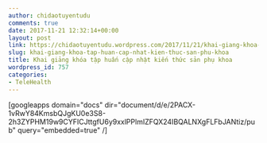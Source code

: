 ```yaml
---
author: chidaotuyentudu
comments: true
date: 2017-11-21 12:32:14+00:00
layout: post
link: https://chidaotuyentudu.wordpress.com/2017/11/21/khai-giang-khoa-tap-huan-cap-nhat-kien-thuc-san-phu-khoa/
slug: khai-giang-khoa-tap-huan-cap-nhat-kien-thuc-san-phu-khoa
title: Khai giảng khóa tập huấn cập nhật kiến thức sản phụ khoa
wordpress_id: 757
categories:
- TeleHealth
---
```


[googleapps domain="docs" dir="document/d/e/2PACX-1vRwY84KmsbQJgKU0e3S8-2h3ZYPHM19w9CYFICJttgfU6y9xxlPPlmIZFQX24IBQALNXgFLFbJANtiz/pub" query="embedded=true" /]

